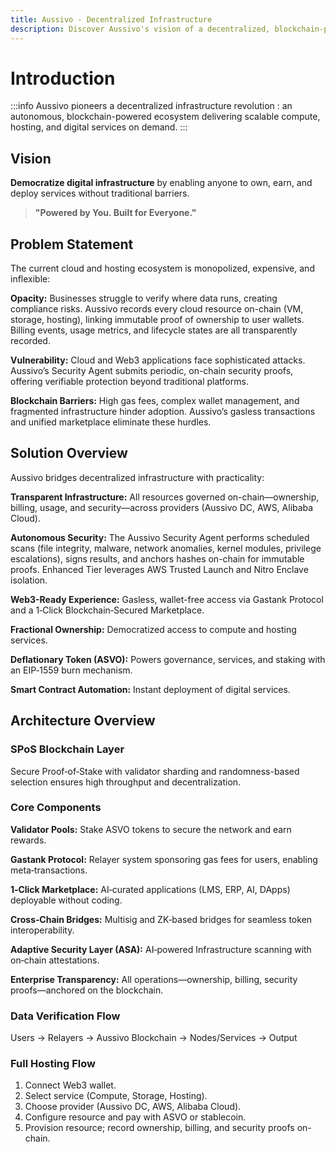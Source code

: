 ```yaml
---
title: Aussivo - Decentralized Infrastructure
description: Discover Aussivo's vision of a decentralized, blockchain-powered digital infrastructure for everyone.
---
```


# Introduction


:::info Aussivo pioneers a decentralized infrastructure revolution :
an autonomous, blockchain-powered ecosystem delivering scalable compute, hosting, and digital services on demand.
:::

## Vision

**Democratize digital infrastructure** by enabling anyone to own, earn, and deploy services without traditional barriers.

> **"Powered by You. Built for Everyone."**

## Problem Statement

The current cloud and hosting ecosystem is monopolized, expensive, and inflexible:

**Opacity:** Businesses struggle to verify where data runs, creating compliance risks. Aussivo records every cloud resource on-chain (VM, storage, hosting), linking immutable proof of ownership to user wallets. Billing events, usage metrics, and lifecycle states are all transparently recorded.

**Vulnerability:** Cloud and Web3 applications face sophisticated attacks. Aussivo’s Security Agent submits periodic, on-chain security proofs, offering verifiable protection beyond traditional platforms.

**Blockchain Barriers:** High gas fees, complex wallet management, and fragmented infrastructure hinder adoption. Aussivo’s gasless transactions and unified marketplace eliminate these hurdles.


## Solution Overview

Aussivo bridges decentralized infrastructure with practicality:

**Transparent Infrastructure:** All resources governed on-chain—ownership, billing, usage, and security—across providers (Aussivo DC, AWS, Alibaba Cloud).

**Autonomous Security:** The Aussivo Security Agent performs scheduled scans (file integrity, malware, network anomalies, kernel modules, privilege escalations), signs results, and anchors hashes on-chain for immutable proofs. Enhanced Tier leverages AWS Trusted Launch and Nitro Enclave isolation.

**Web3-Ready Experience:** Gasless, wallet-free access via Gastank Protocol and a 1‑Click Blockchain‑Secured Marketplace.

**Fractional Ownership:** Democratized access to compute and hosting services.

**Deflationary Token (ASVO):** Powers governance, services, and staking with an EIP‑1559 burn mechanism.

**Smart Contract Automation:** Instant deployment of digital services.


## Architecture Overview
### SPoS Blockchain Layer  
Secure Proof‑of‑Stake with validator sharding and randomness-based selection ensures high throughput and decentralization.

### Core Components

**Validator Pools:** Stake ASVO tokens to secure the network and earn rewards.

**Gastank Protocol:** Relayer system sponsoring gas fees for users, enabling meta‑transactions.

**1‑Click Marketplace:** AI‑curated applications (LMS, ERP, AI, DApps) deployable without coding.

**Cross‑Chain Bridges:** Multisig and ZK‑based bridges for seamless token interoperability.

**Adaptive Security Layer (ASA):** AI‑powered Infrastructure scanning with on‑chain attestations.

**Enterprise Transparency:** All operations—ownership, billing, security proofs—anchored on the blockchain.

### Data Verification Flow  
Users → Relayers → Aussivo Blockchain → Nodes/Services → Output

### Full Hosting Flow  
1. Connect Web3 wallet.  
2. Select service (Compute, Storage, Hosting).  
3. Choose provider (Aussivo DC, AWS, Alibaba Cloud).  
4. Configure resource and pay with ASVO or stablecoin.  
5. Provision resource; record ownership, billing, and security proofs on-chain.
